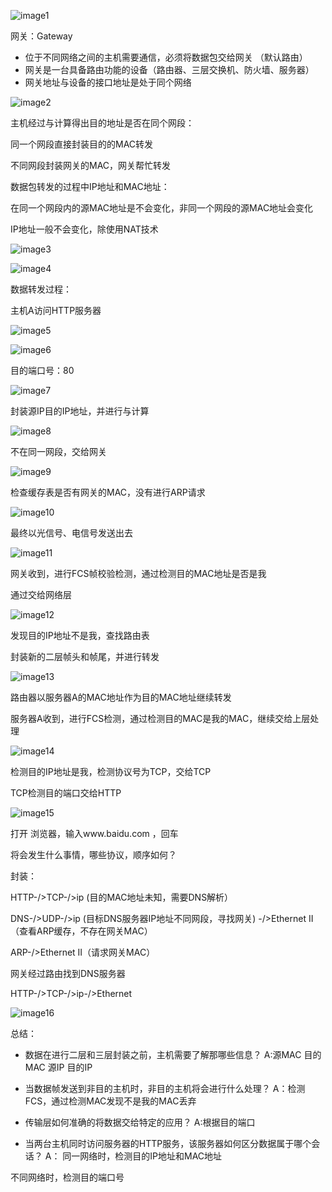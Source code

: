 ![image1](D:/note/HCIA/resources/1b655c9421b340078b31bb82fb505a95.jpg)

网关：Gateway
- 位于不同网络之间的主机需要通信，必须将数据包交给网关 （默认路由）
- 网关是一台具备路由功能的设备（路由器、三层交换机、防火墙、服务器）
- 网关地址与设备的接口地址是处于同个网络

![image2](D:/note/HCIA/resources/706240c327e041e2a12b297044b1f6b8.jpg)

主机经过与计算得出目的地址是否在同个网段：

同一个网段直接封装目的的MAC转发

不同网段封装网关的MAC，网关帮忙转发

数据包转发的过程中IP地址和MAC地址：

在同一个网段内的源MAC地址是不会变化，非同一个网段的源MAC地址会变化

 IP地址一般不会变化，除使用NAT技术

![image3](D:/note/HCIA/resources/40d175ab4c004081ae45db4cc82489c4.jpg)

![image4](D:/note/HCIA/resources/31c84cbeb85a41ec9622e3b6097bfa36.jpg)

数据转发过程：

主机A访问HTTP服务器

![image5](D:/note/HCIA/resources/c03c4147981a49ebbd69f997d9df1cb3.jpg)

![image6](D:/note/HCIA/resources/adee9c5ecbc94dbda23b0f0b2301d59b.jpg)

目的端口号：80

![image7](D:/note/HCIA/resources/b8d238d180794221976479befabfc193.jpg)

封装源IP目的IP地址，并进行与计算

![image8](D:/note/HCIA/resources/5ff4a1d9dee542d0b28de517e2141b21.jpg)

不在同一网段，交给网关

![image9](D:/note/HCIA/resources/3223bca54b394f6b9ebcac4874fcbb74.jpg)

检查缓存表是否有网关的MAC，没有进行ARP请求

![image10](D:/note/HCIA/resources/b7a052e9bcbf45edb21998d6c7cdbace.jpg)

最终以光信号、电信号发送出去

![image11](D:/note/HCIA/resources/b78e1be54d8c4dc786b86f88e6ff55a6.jpg)

网关收到，进行FCS帧校验检测，通过检测目的MAC地址是否是我

通过交给网络层

![image12](D:/note/HCIA/resources/900245b344a24639a4f9c0ee9646bc56.jpg)

发现目的IP地址不是我，查找路由表

封装新的二层帧头和帧尾，并进行转发

![image13](D:/note/HCIA/resources/cd95be18fc0b4f589d0dab771dcfffee.jpg)

路由器以服务器A的MAC地址作为目的MAC地址继续转发

服务器A收到，进行FCS检测，通过检测目的MAC是我的MAC，继续交给上层处理

![image14](D:/note/HCIA/resources/6d96e81da1114e57b559b9af60823a3f.jpg)

检测目的IP地址是我，检测协议号为TCP，交给TCP

TCP检测目的端口交给HTTP

![image15](D:/note/HCIA/resources/6aff50ebc32f441ca9dfb5921a2349a2.jpg)

打开 浏览器，输入www.baidu.com ，回车

将会发生什么事情，哪些协议，顺序如何？

封装：

HTTP-/>TCP-/>ip (目的MAC地址未知，需要DNS解析）

DNS-/>UDP-/>ip (目标DNS服务器IP地址不同网段，寻找网关) -/>Ethernet II （查看ARP缓存，不存在网关MAC）

ARP-/>Ethernet II（请求网关MAC）

网关经过路由找到DNS服务器

HTTP-/>TCP-/>ip-/>Ethernet

![image16](D:/note/HCIA/resources/64ead588ef254ef3b8cbac2b2d389492.jpg)

总结：
- 数据在进行二层和三层封装之前，主机需要了解那哪些信息？
A:源MAC 目的MAC 源IP 目的IP

- 当数据帧发送到非目的主机时，非目的主机将会进行什么处理？
A：检测FCS，通过检测MAC发现不是我的MAC丢弃

- 传输层如何准确的将数据交给特定的应用？
A:根据目的端口

- 当两台主机同时访问服务器的HTTP服务，该服务器如何区分数据属于哪个会话？
A： 同一网络时，检测目的IP地址和MAC地址

 不同网络时，检测目的端口号
